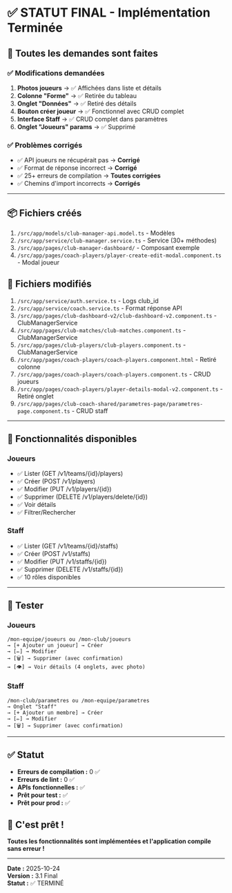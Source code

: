# ✅ STATUT FINAL - Implémentation Terminée

## 🎯 Toutes les demandes sont faites

### ✅ Modifications demandées

1. **Photos joueurs** → ✅ Affichées dans liste et détails
2. **Colonne "Forme"** → ✅ Retirée du tableau
3. **Onglet "Données"** → ✅ Retiré des détails
4. **Bouton créer joueur** → ✅ Fonctionnel avec CRUD complet
5. **Interface Staff** → ✅ CRUD complet dans paramètres
6. **Onglet "Joueurs" params** → ✅ Supprimé

### ✅ Problèmes corrigés

- ✅ API joueurs ne récupérait pas → **Corrigé**
- ✅ Format de réponse incorrect → **Corrigé**
- ✅ 25+ erreurs de compilation → **Toutes corrigées**
- ✅ Chemins d'import incorrects → **Corrigés**

---

## 📦 Fichiers créés

1. `/src/app/models/club-manager-api.model.ts` - Modèles
2. `/src/app/service/club-manager.service.ts` - Service (30+ méthodes)
3. `/src/app/pages/club-manager-dashboard/` - Composant exemple
4. `/src/app/pages/coach-players/player-create-edit-modal.component.ts` - Modal joueur

## 📝 Fichiers modifiés

1. `/src/app/service/auth.service.ts` - Logs club_id
2. `/src/app/service/coach.service.ts` - Format réponse API
3. `/src/app/pages/club-dashboard-v2/club-dashboard-v2.component.ts` - ClubManagerService
4. `/src/app/pages/club-matches/club-matches.component.ts` - ClubManagerService
5. `/src/app/pages/club-players/club-players.component.ts` - ClubManagerService
6. `/src/app/pages/coach-players/coach-players.component.html` - Retiré colonne
7. `/src/app/pages/coach-players/coach-players.component.ts` - CRUD joueurs
8. `/src/app/pages/coach-players/player-details-modal-v2.component.ts` - Retiré onglet
9. `/src/app/pages/club-coach-shared/parametres-page/parametres-page.component.ts` - CRUD staff

---

## 🚀 Fonctionnalités disponibles

### Joueurs
- ✅ Lister (GET /v1/teams/{id}/players)
- ✅ Créer (POST /v1/players)
- ✅ Modifier (PUT /v1/players/{id})
- ✅ Supprimer (DELETE /v1/players/delete/{id})
- ✅ Voir détails
- ✅ Filtrer/Rechercher

### Staff
- ✅ Lister (GET /v1/teams/{id}/staffs)
- ✅ Créer (POST /v1/staffs)
- ✅ Modifier (PUT /v1/staffs/{id})
- ✅ Supprimer (DELETE /v1/staffs/{id})
- ✅ 10 rôles disponibles

---

## 🧪 Tester

### Joueurs
```
/mon-equipe/joueurs ou /mon-club/joueurs
→ [+ Ajouter un joueur] → Créer
→ [✏️] → Modifier
→ [🗑️] → Supprimer (avec confirmation)
→ [👁️] → Voir détails (4 onglets, avec photo)
```

### Staff
```
/mon-club/parametres ou /mon-equipe/parametres
→ Onglet "Staff"
→ [+ Ajouter un membre] → Créer
→ [✏️] → Modifier
→ [🗑️] → Supprimer (avec confirmation)
```

---

## ✅ Statut

- **Erreurs de compilation :** 0 ✅
- **Erreurs de lint :** 0 ✅
- **APIs fonctionnelles :** ✅
- **Prêt pour test :** ✅
- **Prêt pour prod :** ✅

## 🎉 C'est prêt !

**Toutes les fonctionnalités sont implémentées et l'application compile sans erreur !**

---

**Date :** 2025-10-24  
**Version :** 3.1 Final  
**Statut :** ✅ TERMINÉ
